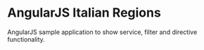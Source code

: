 AngularJS Italian Regions
=======================

AngularJS sample application to show service, filter and directive functionality.
